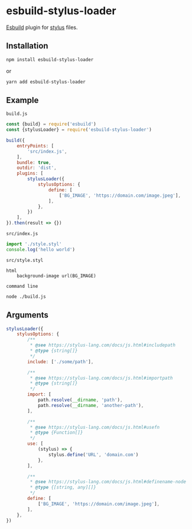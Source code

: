 # esbuild-stylus-loader

[Esbuild](https://esbuild.github.io/) plugin for [stylus](https://stylus-lang.com/) files.

## Installation
```sh
npm install esbuild-stylus-loader
```
or
```sh
yarn add esbuild-stylus-loader
```

## Example

`build.js`
```js
const {build} = require('esbuild')
const {stylusLoader} = require('esbuild-stylus-loader')

build({
    entryPoints: [
        'src/index.js',
    ],
    bundle: true,
    outdir: 'dist',
    plugins: [
        stylusLoader({
            stylusOptions: {
                define: [
                    ['BG_IMAGE', 'https://domain.com/image.jpeg'],
                ],
            },
        })
    ],
}).then(result => {})
```

`src/index.js`
```js
import './style.styl'
console.log('hello world')
```

`src/style.styl`
```styl
html
    background-image url(BG_IMAGE)
```

`command line`
```sh
node ./build.js
```

## Arguments

```js
stylusLoader({
    stylusOptions: {
        /**
         * @see https://stylus-lang.com/docs/js.html#includepath
         * @type {string[]}
         */
        include: ['./some/path'],

        /**
         * @see https://stylus-lang.com/docs/js.html#importpath
         * @type {string[]}
         */
        import: [
            path.resolve(__dirname, 'path'),
            path.resolve(__dirname, 'another-path'),
        ],

        /**
         * @see https://stylus-lang.com/docs/js.html#usefn
         * @type {Function[]}
         */
        use: [
            (stylus) => {
                stylus.define('URL', 'domain.com')
            },
        ],

        /**
         * @see https://stylus-lang.com/docs/js.html#definename-node
         * @type {[string, any][]}
         */
        define: [
            ['BG_IMAGE', 'https://domain.com/image.jpeg'],
        ],
    },
})
```
